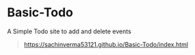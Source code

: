 # Basic-Todo
A Simple Todo site to add and delete events
> https://sachinverma53121.github.io/Basic-Todo/index.html
